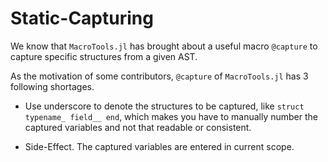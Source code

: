 Static-Capturing
================================

We know that `MacroTools.jl` has brought about a useful macro
`@capture` to capture specific structures from a given AST.

As the motivation of some contributors, `@capture` of `MacroTools.jl` has 3 following shortages.

- Use underscore to denote the structures to be captured, like
`struct typename_ field__ end`, which makes you have to manually number the captured variables and not that readable or consistent.

- Side-Effect. The captured variables are entered in current scope.



